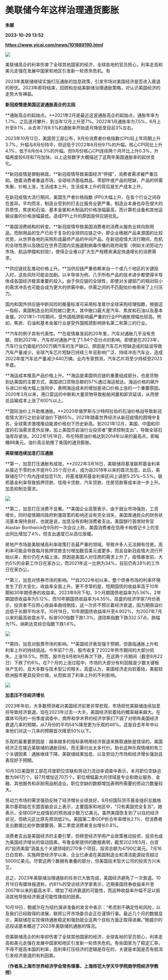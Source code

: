 # 美联储今年这样治理通货膨胀
**朱颖**

**2023-10-29 13:52**

**https://www.yicai.com/news/101889190.html**

![](https://imgcdn.yicai.com/uppics/slides/2023/10/4627fb5d003b0e9a33c5b2e9a05baf10.jpg)

美联储高企的利率伤害了全球其他国家的经济，全球各地的官员担心，利率走高和美元走强在发展中国家和地区引发新一轮债务危机。有

2023年美联储继续实施打压通胀的加息政策，引发市场对美国经济是否进入衰退的担忧。2023年即将结束，回顾和总结美联储治理通胀策略，对认识美国经济的走势大有裨益。

**新冠疫情是美国这波通胀高企的主因**

**通胀高企的起始点。**2021年2月是最近这波通胀高企的起始点，通胀年率为1.7%，之后逐月攀升，到当年12月上升至7%。2022年1月通胀率为7.5%，6月上升至9.1%，从去年7月8.5%的通胀率开始逐月降低至目前3%左右。

2023年10月12日，美国劳工部公布，9月份消费者价格指数(CPI)较上年同期上升3.7%，升幅与8月份持平，但远低于2022年6月份9.1%的升幅。核心CPI同比上升4.1%，低于8月份4.3%的升幅。但9月份核心CPI连续两个月环比上升0.3%，升幅再度较6月和7月加快。以上这些数字大概描述了这两年美国通胀率的起伏变化。

**新冠疫情是罪魁祸首。**新冠疫情导致美国经济“停摆”，消费者需求被严重压抑。随着消费者重返市场，全球经济面临商品、零部件或产品的短缺，产品的供需失衡，价格上涨，生活成本上升。生活成本上升的背后是生产成本上升。

在新冠疫情大流行期间，美国生产者价格指数 (PPI)大幅上升，在各个行业之间存在差异。平均而言，制造业受到的打击比服务业更严重。制造业本身也存在很大的异质性，焦炭和石油、基本金属和木制品的价格涨幅最高，而计算机设备和其他运输设备的价格涨幅最低。造成PPI上升的原因是供应链扰乱。

**美国消费结构的转变。**新冠疫情导致美国消费者的消费从服务业转向耐用品，而耐用品的生产已处于复杂的全球供应链之中，即企业根据产品来源国的比较优势，从世界各地的采购形成最终产品的中间产品。在新冠疫情大流行期间，危机的全球性质以及随后在世界范围内实施遏制病毒传播的政府政策（例如关闭劳动力市场、航运停摆和封锁），使得企业难以扩大生产规模来满足快速增长的消费需求。

**供应链扰乱推动价格上升。**当供应链严重依赖来自一个或几个地区的关键投入时，这些风险可能会加剧。以半导体为例，几乎所有产品的技术进步都使得半导体成各国经济极其重要的投入。由于供应链的全球性，即使对关键部门的相对较小的需求冲击也可能会成为更大的供需中断。供需之间的不匹配给价格带来了上行压力。

国内和国外供应链中断风险的衡量标准可采用标准普尔全球采购经理指数，根据这一指标，美国制造业的风险敞口更大，其中敞口最大是汽车、焦炭和石油以及基本金属。2021年1~11月期间，受外国瓶颈影响最严重的行业PPI通胀增幅也较高。例如，焦炭、石油和基本金属行业是受外国瓶颈影响排名第二和第三的行业。

**汽车的例子具有代表性。**在疫情暴发前的20年里，汽车对通胀几乎没有贡献，但到2021年，汽车却对通胀产生了1.94个百分点的影响。即使是在2023年，汽车行业仍面临约500万辆汽车的生产缺口，原因是汽车芯片短缺造成的延误导致汽车产量减少。全球汽车芯片短缺已持续三年且影响广泛，持续冲击汽车业，造成2022年度汽车总产量减少440万辆。业内专家预测，汽车芯片将至少持续至2023年底。

**海运成本推高产品价格上升。**海运是美国供应链的重要组成部分，也是货物到达美国的主要方式，美国进口货物总额的57%通过海运抵达。海运价格的飙升与进口价格大幅上涨同步，表明海运成本的增加是进口价格上涨的一个重要原因。2020年3月以来，港口营运的中断和大量货物导致船舶闲置和卸货延误，从而使总运输成本上涨了600%以上。

**国际油价上升助推通胀。**2020年俄罗斯与沙特阿拉伯的石油价格战导致新冠疫情大流行之初全球油价下跌65%。2021年随着世界经济从新冠疫情的困境中复苏，全球需求激增推动能源价格创下历史新高。到2021年12月，美国、中国和印度的石油需求意外反弹，加上美国页岩油行业投资者“要求控制支出”，导致全球石油库存紧张。2022年1月18日，布伦特原油价格达到2014年以来的最高点，即每桶88美元。油价高企助推了美国的通货膨胀。

**美联储连续加息打压通胀**

**第一，加息打压通胀有成效。**2022年3月16日，美联储将基准联邦基金利率从接近于零的水平提升0.25个百分点，成为自2018年以来的首次加息。此后，美联储在17个月内连续加息11次，将基准联邦基金利率区间上调至5.25%~5.5%。联邦基金利率导致抵押贷款、信用卡贷款、汽车贷款、住房贷款等成本进一步上升。加息抑制总需求。

![](https://imgcdn.yicai.com/uppics/images/2023/10/ada1801d110fb3adfb658335779ce2f1.jpg)

**第二，加息打压消费不显著。**美国企业高管表示，由于就业市场强劲，工资增长，同时疫情期间政府刺激政策的影响还没有完全消失，美国普通民众的财务状况基本保持良好。也就是说，加息没有抑制消费者支出。美国银行首席财务官Alastair Borthwick在9月的一次会议上称，美国消费者在信用卡和借记卡上的支出同比增加了4%，但支出速度已从高位放缓。

房地产市场是美联储高利率政策打击最严重的领域，导致许多人无法拥有住房。高利率可能会导致每月抵押贷款支付增加数百美元或更多，而且自新冠疫情大流行开始以来，房价仍在大幅上涨。原因是美国人对住房的需求上升了。疫情暴发前，大约5%的全薪工作日在家办公，而2021年这一比例为34%，目前仍有28%的工作日在家办公。

**第三，加息对债券市场的影响。**自2022年初以来，整个债券市场的利率环境发生了巨大变化，收益率全面上升。更不寻常的是，短期国债的收益率高于10年期和30年期债券的收益率。2023年9月下旬，3个月期国债收益率为5.56%，2年期国债收益率为5.12%，而10年期国债收益率为4.35%。高盛的经济学家7月份表示，投资者不应担心收益率曲线倒挂，这一次并不预示着经济衰退，因为期限溢价远低于长期平均水平。10月18日，10年期国债收益率升至4.902%，为2007年7月以来的最高收盘水平。标普500指数下跌1.3%。道琼斯指数下跌332.57点，跌幅为1%。纳斯达克综合指数下跌1.6%。

![](https://imgcdn.yicai.com/uppics/images/2023/10/f6cdc315d5662dd156f836c53bcfc9b2.jpg)

**第四，加息对股票市场的影响。**美国经济表现强于预期，但面临通胀上升和利率上升的持续挑战。今年前7个月，股市收复了2022年熊市期间的大部分损失，上涨19.5%。然而，股市在8月和9月再次下跌，在这两个月期间（截至9月22日）下跌了约6%。在7个月的上涨过程中，市场的大部分有利回报是少数关键板块产生的，且大多数与技术型公司相关。高盛认为，美国经济走向软着陆，美股较欧洲股市更具投资价值，从而抵消了利率上升的不利影响。

![](https://imgcdn.yicai.com/uppics/images/2023/10/c9c7e6c34ff256ee8d6eb368a0a4b4d7.jpg)

**加息压不住经济增长**

2023年年初，大多数预测者对美国经济前景非常悲观，市场担忧美联储连续加息将导致经济衰退。现在2023年过去一大半，美国经济软着陆的概率越来越大。在媒体10月的一份季度调查中，商界和学术界的经济学家们下调了对明年美国经济衰退几率的预期，从7月份的平均54%降至更为乐观的48%。这是自去年年中以来他们对这一几率的预期首次降至50%以下。

乐观的最重要原因是：越来越多的指标表明用经济衰退来换取通胀是错误的。美国经济正在接近美联储的通胀目标，而无需付出太多代价。助长这种乐观情绪的有三个关键因素：通胀继续下降，美联储结束加息，以及劳动力市场和经济增长强劲且表现好于预期。

10月3日美国劳工部在月度职位空缺和劳动力流动率调查中表示，本月职位空缺总数为961万个，较7月增加近70万个。职位增幅最大的领域是专业和商业服务、金融、其他服务和非耐用品制造业。职位空缺的数额增加表明所需要的劳动力数量较大。

劳动力市场的需求强劲反映了经济增长业绩良好。9月份国际货币基金组织总裁格奥尔基耶娃在东盟首脑会议上表示，主要国家和地区中，“只有美国完全复苏”。她表示，全球GDP比疫情前的预测减少数万亿美元。虽然美国恢复到了以往的经济状况，但欧元区比原先预测低2％。美国第二季GDP折合年率增长2.1%，但消费者支出数据比初步数据要弱，第二季度消费者支出增长0.8%。

消费者支出是美国经济的主要引擎，但拜登经济学用产业政策推动投资，投资也成为美国经济增长的驱动因素。布鲁金斯提供的数据表明，截至2023年5月，白宫的“投资美国”涵盖五个关键领域的270多个项目，投资总额为4790亿美元。7月16日白宫称，实施拜登经济学以来，企业已承诺在美国制造业和清洁能源投资超过5000亿美元。尽管这两个数据有重叠的部分，但美国技术型大公司的投资方兴未艾。

总之，2023年美联储治理通胀的任务已大致完成，美国经济避免了一次衰退。10月16日有媒体报道称，约81%的受访经济学家表示，近期美国债券收益率升至2007年以来的最高水平，增加了经济衰退的可能性，而这种收益率升幅不足以抵消其他导致经济衰退可能性降低的因素。

10月19日，鲍威尔在为纽约演讲准备的发言中表示：“考虑到不确定性和风险，以及我们已经取得的进展，联邦公开市场委员会正在谨慎行事。最近几个月的数据显示，美联储在实现保持通胀稳定和强劲就业这两个目标方面正取得进展。”鲍威尔的这段话基本概述了2023年美联储抗通胀的情况。

但美联储高企的利率却伤害了全球其他国家的经济，全球各地的官员担心，利率走高和美元走强在发展中国家和地区引发新一轮债务危机。有些国家为了稳定汇率，不得不提高本国的利率，高利率打压经济的逻辑是存在的，关键是本国是否有抵消引发经济衰退的有利因素。

**（作者系上海市世界经济学会常务理事、上海师范大学天华学院商学院经济学教授）**